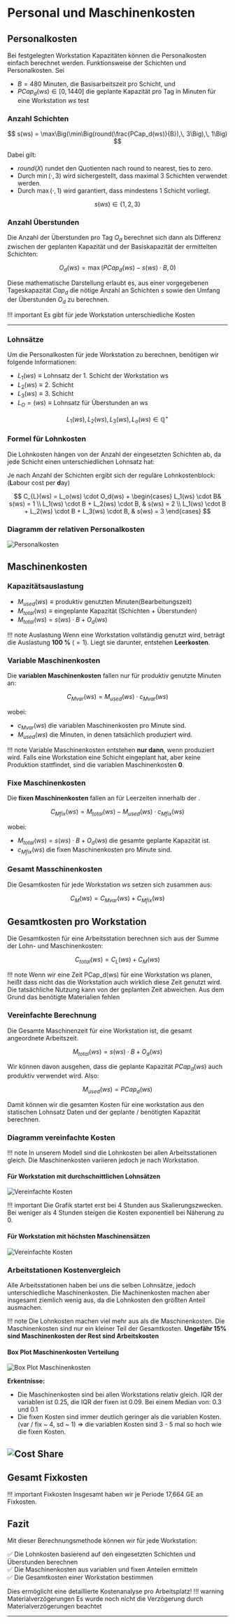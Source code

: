 # Personal und Maschinenkosten

## Personalkosten

Bei festgelegten Workstation Kapazitäten können die Personalkosten einfach berechnet werden.
Funktionsweise der Schichten und Personalkosten.
Sei

- $B = 480$ Minuten, die Basisarbeitszeit pro Schicht, und
- $PCap_d(ws) \in [0,1440]$ die geplante Kapazität pro Tag in Minuten für eine Workstation $ws$
test

### Anzahl Schichten

$$
s(ws) = \max\Big(\min\Big(round(\frac{PCap_d(ws)}{B}),\, 3\Big),\, 1\Big)
$$

Dabei gilt:

- $round(X)$ rundet den Quotienten nach round to nearest, ties to zero.
- Durch $\min(\cdot,\, 3)$ wird sichergestellt, dass maximal 3 Schichten verwendet werden.
- Durch $\max(\cdot,\, 1)$ wird garantiert, dass mindestens 1 Schicht vorliegt.

$$
s(ws) \in \{1, 2, 3\}
$$
### Anzahl Überstunden

Die Anzahl der Überstunden pro Tag $O_d$ berechnet sich dann als Differenz zwischen der geplanten
Kapazität und der Basiskapazität der ermittelten Schichten:

$$
O_d(ws) = \max\Big(PCap_d(ws) - s(ws) \cdot B,\, 0\Big)
$$

Diese mathematische Darstellung erlaubt es, aus einer vorgegebenen Tageskapazität $Cap_d$ die nötige
Anzahl an Schichten $s$ sowie den Umfang der Überstunden $O_d$ zu berechnen.

!!! important
    Es gibt für jede Workstation unterschiedliche Kosten

---

### Lohnsätze

Um die Personalkosten für jede Workstation zu berechnen, benötigen wir folgende Informationen:


- $L_1(ws) \equiv \text{Lohnsatz der 1. Schicht der Workstation ws}$
- $L_2(ws) \equiv \text{2. Schicht}$
- $L_3(ws) \equiv \text{3. Schicht}$
- $L_O=(ws) \equiv \text{Lohnsatz für Überstunden an ws}$

$$
L_1(ws),\, L_2(ws),\, L_3(ws),\, L_o(ws) \in \mathbb{Q}^{+}
$$

### Formel für Lohnkosten

Die Lohnkosten hängen von der Anzahl der eingesetzten Schichten ab, da jede Schicht einen
unterschiedlichen Lohnsatz hat:

Je nach Anzahl der Schichten ergibt sich der reguläre Lohnkostenblock: 
(**L**abour cost per **d**ay)

$$
C_{L}(ws) = L_o(ws) \cdot O_d(ws) +
\begin{cases}
L_1(ws) \cdot B& s(ws) = 1 \\
L_1(ws) \cdot B + L_2(ws) \cdot B, & s(ws) = 2 \\
L_1(ws) \cdot B + L_2(ws) \cdot B + L_3(ws) \cdot B, & s(ws) = 3
\end{cases}
$$

### Diagramm der relativen Personalkosten
![Personalkosten](../images/simple_relative_labour_cost.png)

## Maschinenkosten

### Kapazitätsauslastung
- $M_{used}(ws) \equiv \text{produktiv genutzten Minuten(Bearbeitungszeit)}$
- $M_{total}(ws) \equiv \text{eingeplante Kapazität (Schichten + Überstunden)}$
- $M_{total}(ws) = s(ws) \cdot B + O_d(ws)$

!!! note Auslastung
    Wenn eine Workstation vollständig genutzt wird, beträgt die Auslastung **100 %** $(= 1)$. Liegt sie
    darunter, entstehen **Leerkosten**.

### Variable Maschinenkosten

Die **variablen Maschinenkosten** fallen nur für produktiv genutzte Minuten an:

$$
C_{Mvar}(ws) = M_{used}(ws) \cdot c_{Mvar}(ws)
$$

wobei:

- $c_{Mvar}(ws)$ die variablen Maschinenkosten pro Minute sind.
- $M_{used}(ws)$ die Minuten, in denen tatsächlich produziert wird.

!!! note
    Variable Maschinenkosten entstehen **nur dann**, wenn produziert wird. Falls eine Workstation eine
    Schicht eingeplant hat, aber keine Produktion stattfindet, sind die variablen Maschinenkosten **0**.


### Fixe Maschinenkosten

Die **fixen Maschinenkosten** fallen an für Leerzeiten innerhalb der .

$$
C_{Mfix}(ws) = M_{total}(ws) - M_{used}(ws) \cdot c_{Mfix}(ws)
$$

wobei:

- $M_{total}(ws) = s(ws) \cdot B + O_d(ws)$ die gesamte geplante Kapazität ist.
- $c_{Mfix}(ws)$ die fixen Maschinenkosten pro Minute sind.


### Gesamt Masschinenkosten

Die Gesamtkosten für jede Workstation $ws$ setzen sich zusammen aus:

$$
C_M(ws) = C_{Mvar}(ws) + C_{Mfix}(ws)
$$


## Gesamtkosten pro Workstation

Die Gesamtkosten für eine Arbeitsstation berechnen sich aus der Summe der Lohn- und Maschinenkosten:

$$
C_{total}(ws) = C_L(ws) + C_M(ws)
$$

!!! note
    Wenn wir eine Zeit PCap_d(ws) für eine Workstation ws planen, heißt dass nicht das die Workstation
    auch wirklich diese Zeit genutzt wird. Die tatsächliche Nutzung kann von der geplanten Zeit abweichen.
    Aus dem Grund das benötigte Materialien fehlen

### Vereinfachte Berechnung
Die Gesamte Maschinenzeit für eine Workstation ist, die gesamt angeordnete Arbeitszeit.

$$
M_{total}(ws) = s(ws) \cdot B + O_d(ws)
$$


Wir können davon ausgehen, dass die geplante Kapazität $PCap_d(ws)$ auch produktiv verwendet wird.
Also:

$$
M_{used}(ws) = PCap_d(ws)
$$

Damit können wir die gesamten Kosten für eine workstation aus den statischen Lohnsatz Daten und der
geplante / benötigten Kapazität berechnen.

### Diagramm vereinfachte Kosten

!!! note
    In unserem Modell sind die Lohnkosten bei allen Arbeitsstationen gleich. Die Maschinenkosten
    variieren jedoch je nach Workstation.

#### Für Workstation mit durchschnittlichen Lohnsätzen

![Vereinfachte Kosten](../images/total_relative_cost_avg.png)

!!! important
    Die Grafik startet erst bei 4 Stunden aus Skalierungszwecken. Bei weniger als 4 Stunden
    steigen die Kosten exponentiell bei Näherung zu 0.

#### Für Workstation mit höchsten Maschinensätzen
![Vereinfachte Kosten](../images/total_relative_cost_expensive.png)

### Arbeitstationen Kostenvergleich
Alle Arbeitsstationen haben bei uns die selben Lohnsätze, jedoch unterschiedliche Maschinenkosten.
Die Machinenkosten machen aber insgesamt ziemlich wenig aus, da die Lohnkosten den größten Anteil
ausmachen.

!!! note
    Die Lohnkosten machen viel mehr aus als die Maschinenkosten. Die Maschinenkosten sind nur ein
    kleiner Teil der Gesamtkosten. 
    **Ungefähr 15% sind Maschinenkosten der Rest sind Arbeitskosten**

#### Box Plot Maschinenkosten Verteilung

![Box Plot Maschinenkosten](../images/machine_cost_distribution.png)

**Erkentnisse:**
- Die Maschinenkosten sind bei allen Workstations relativ gleich.
  IQR der variablen ist 0.25, die IQR der fixen ist 0.09. Bei einem Median von: 0.3 und 0.1
- Die fixen Kosten sind immer deutlich geringer als die variablen Kosten.
  (var / fix ~ 4, sd ~ 1) => die variablen Kosten sind 3 - 5 mal so hoch wie die fixen Kosten.

![Cost Share](../images/most_expensive_median_cost_share.png)
---

## Gesamt Fixkosten

!!! important Fixkosten
    Insgesamt haben wir je Periode 17,664 GE an Fixkosten.


## Fazit

Mit dieser Berechnungsmethode können wir für jede Workstation:

✅ Die Lohnkosten basierend auf den eingesetzten Schichten und Überstunden berechnen  
✅ Die Maschinenkosten aus variablen und fixen Anteilen ermitteln  
✅ Die Gesamtkosten einer Workstation bestimmen

Dies ermöglicht eine detaillierte Kostenanalyse pro Arbeitsplatz!
!!! warning Materialverzögerungen
    Es wurde noch nicht die Verzögerung durch Materialverzögerungen beachtet

---